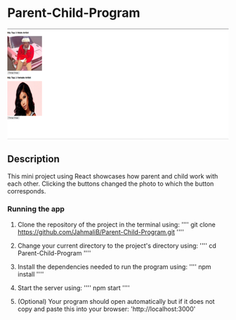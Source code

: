 # Parent-Child-Program

![Project Screenshot](Preview_SS.png)

## Description  
This mini project using React showcases how parent and child work with each other. Clicking the buttons changed the photo to which the button corresponds.

### Running the app

1. Clone the repository of the project in the terminal using:
''''
git clone https://github.com/JahmaliB/Parent-Child-Program.git
''''

3. Change your current directory to the project's directory using:
''''
cd Parent-Child-Program
''''

4. Install the dependencies needed to run the program using:
''''
npm install
''''

5. Start the server using:
''''
npm start
''''

6. (Optional) Your program should open automatically but if it does not copy and paste this into your browser:
'http://localhost:3000'
